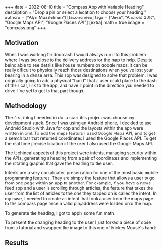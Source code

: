 +++
date = 2022-08-10
title = "Compass App with Variable Heading"
description = "Drop a pin or select a location to choose your heading."
authors = ["Alyn Musslelman"]
[taxonomies]
tags = ["Java", "Android SDK", "Google Maps API", "Google Places API"]
[extra]
math = true
image = "compass.png"
+++

## Motivation

When I was working for doordash I would always run into this problem where I was too close to the delivery address for the map to help. Despite being able to see details like house numbers on google maps, it can be really dificult to physically reach those destinations when you've lost your bearing in a dense area. This app was designed to solve that problem. I was originally going to add a physical "hand" that a user could place to the dash of their car, link to the app, and have it point in the direction you needed to drive. I've yet to get to that part though.

## Methodology

The first thing I needed to do to start this project was choose my development stack. Since I was using an Android phone, I decided to use Android Studio with Java for oop and the layouts within the app were written in xml. To add the maps feature I used Google Maps API, and to get a search bar that returned coordinates I used the Google Places API. To get the real time precise location of the user I also used the Google Maps API.

The techincal aspects of this project were intents, managing security within the APIs, generating a heading from a pair of coordinates and implementing the rotating graphic that gave the heading to the user.

Intents are a very complicated presentation for one of the most basic mobile programming features. They are simply the feature that allows a user to go from one page within an app to another. For example, if you have a news feed app and a user is scrolling through articles, the feature that takes the user from the list of articles to the one they tapped on is called the intent. In my case, I needed to create an intent that took a user from the maps page to the compass page once a valid pin/address were loaded onto the map. 

To generate the heading, I got to apply some fun math.

To present the changing heading to the user I just forked a piece of code from a tutorial and swapped the image to this one of Mickey Mouse's hand:

## Results

